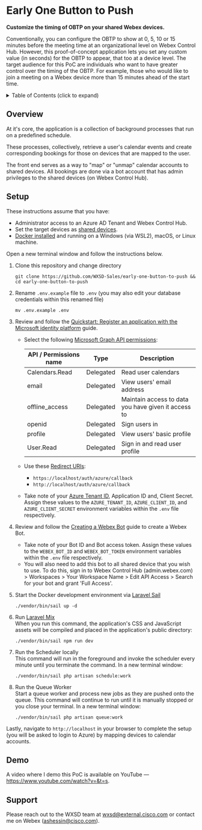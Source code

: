 Early One Button to Push
========================
**Customize the timing of OBTP on your shared Webex devices.**

Conventionally, you can configure the OBTP to show at 0, 5, 10 or 15 minutes before the meeting time at an organizational level on Webex Control Hub.
However, this proof-of-concept application lets you set any custom value (in seconds) for the OBTP to appear, that too at a device level.
The target audience for this PoC are individuals who want to have greater control over the timing of the OBTP.
For example, those who would like to join a meeting on a Webex device more than 15 minutes ahead of the start time.

<!--
<p align="center">
   <a href="https://www.youtube.com/watch?v=lKNUpkCK6uI&t=87s" target="_blank" alt="See the video demo.">
       <img src="https://user-images.githubusercontent.com/6129517/144125345-dda6e239-a271-478e-ac41-ac28d74832a6.gif" alt="azure-group-sync-demo"/>
    </a>
</p>
-->

<!-- ⛔️ MD-MAGIC-EXAMPLE:START (TOC:collapse=true&collapseText=Click to expand) -->
<details>
<summary>Table of Contents (click to expand)</summary>

* [Overview](#overview)
* [Setup](#setup)
* [Demo](#demo)
* [Support](#support)

</details>
<!-- ⛔️ MD-MAGIC-EXAMPLE:END -->

## Overview
At it's core, the application is a collection of background processes that run on a predefined schedule.

These processes, collectively, retrieve a user's calendar events and create corresponding bookings for those on devices that are mapped to the user.

The front end serves as a way to "map" or "unmap" calendar accounts to shared devices. 
All bookings are done via a bot account that has admin privileges to the shared devices (on Webex Control Hub).


## Setup

These instructions assume that you have:
- Administrator access to an Azure AD Tenant and Webex Control Hub.
- Set the target devices as [shared devices](https://help.webex.com/en-US/article/1mqb9cb/Add-Shared-Devices-and-Services-to-a-Workspace).
- [Docker installed](https://docs.docker.com/engine/install/) and running on a Windows (via WSL2), macOS, or Linux machine.

Open a new terminal window and follow the instructions below.

1. Clone this repository and change directory
   ```
   git clone https://github.com/WXSD-Sales/early-one-button-to-push && cd early-one-button-to-push
   ```

2. Rename `.env.example` file to `.env` (you may also edit your database credentials within this renamed file)
   ```
   mv .env.example .env
   ```

3. Review and follow the [Quickstart: Register an application with the Microsoft identity platform](https://docs.microsoft.com/en-us/azure/active-directory/develop/quickstart-register-app#register-an-application) guide.
    - Select the following [Microsoft Graph API permissions](https://docs.microsoft.com/en-us/azure/active-directory/develop/quickstart-configure-app-access-web-apis#delegated-permission-to-microsoft-graph):
   
      | API / Permissions name | Type      | Description                                         |
      |------------------------|-----------|-----------------------------------------------------|
      | Calendars.Read         | Delegated | Read user calendars                                 |
      | email                  | Delegated | View users' email address                           |
      | offline_access         | Delegated | Maintain access to data you have given it access to |
      | openid                 | Delegated | Sign users in                                       |
      | profile                | Delegated | View users' basic profile                           |
      | User.Read              | Delegated | Sign in and read user profile                       |
    - Use these [Redirect URIs](https://docs.microsoft.com/en-us/azure/active-directory/develop/quickstart-register-app#add-a-redirect-uri):
        - `https://localhost/auth/azure/callback`
        - `http://localhost/auth/azure/callback`
    - Take note of your [Azure Tenant ID](https://docs.microsoft.com/en-us/azure/active-directory/fundamentals/active-directory-how-to-find-tenant), Application ID and, Client Secret. Assign these values to the `AZURE_TENANT_ID`, `AZURE_CLIENT_ID`, and `AZURE_CLIENT_SECRET` environment variables within the `.env` file respectively.

4. Review and follow the [Creating a Webex Bot](https://developer.webex.com/docs/bots#creating-a-webex-bot) guide to create a Webex Bot.
    - Take note of your Bot ID and Bot access token. Assign these values to the `WEBEX_BOT_ID` and `WEBEX_BOT_TOKEN` environment variables within the `.env` file respectively. 
    - You will also need to add this bot to all shared device that you wish to use. To do this, sign in to Webex Control Hub (admin.webex.com) > Workspaces > Your Workspace Name > Edit API Access > Search for your bot and grant 'Full Access'.

6. Start the Docker development environment via [Laravel Sail](https://laravel.com/docs/8.x/sail)
   ```
   ./vendor/bin/sail up -d
   ```

7. Run [Laravel Mix](https://laravel.com/docs/8.x/mix)  
   When you run this command, the application's CSS and JavaScript assets will be compiled and placed in the application's public directory:
   ```
   ./vendor/bin/sail npm run dev
   ```

8. Run the Scheduler locally  
   This command will run in the foreground and invoke the scheduler every minute until you terminate the command. In a new terminal window:
   ```
   ./vendor/bin/sail php artisan schedule:work
   ```

9. Run the Queue Worker  
   Start a queue worker and process new jobs as they are pushed onto the queue. This command will continue to run until it is manually stopped or you close your terminal. In a new terminal window:
   ```
   ./vendor/bin/sail php artisan queue:work
   ```

Lastly, navigate to `http://localhost` in your browser to complete the setup (you will be asked to login to Azure) by mapping devices to calendar accounts.


## Demo

A video where I demo this PoC is available on YouTube — https://www.youtube.com/watch?v=&t=s.


## Support

Please reach out to the WXSD team at [wxsd@external.cisco.com](mailto:wxsd@external.cisco.com?cc=ashessin@cisco.com&subject=Early%20One%20Button%20to%20Push) or contact me on Webex (ashessin@cisco.com).
